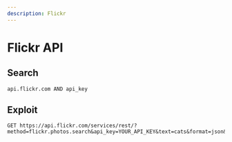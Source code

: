 ```yaml
---
description: Flickr
---
```


# Flickr API

## Search

```
api.flickr.com AND api_key
```

## Exploit

```
GET https://api.flickr.com/services/rest/?method=flickr.photos.search&api_key=YOUR_API_KEY&text=cats&format=json&nojsoncallback=1

```
